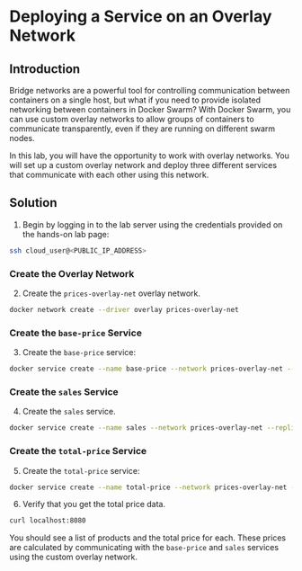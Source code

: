 # Deploying a Service on an Overlay Network

## Introduction

Bridge networks are a powerful tool for controlling communication between containers on a single host, but what if you need to provide isolated networking between containers in Docker Swarm? With Docker Swarm, you can use custom overlay networks to allow groups of containers to communicate transparently, even if they are running on different swarm nodes.

In this lab, you will have the opportunity to work with overlay networks. You will set up a custom overlay network and deploy three different services that communicate with each other using this network.

## Solution

1. Begin by logging in to the lab server using the credentials provided on the hands-on lab page:

```zsh
ssh cloud_user@<PUBLIC_IP_ADDRESS>
```

### Create the Overlay Network

2. Create the `prices-overlay-net` overlay network.

```zsh
docker network create --driver overlay prices-overlay-net
```

### Create the `base-price` Service

3. Create the `base-price` service:

```zsh
docker service create --name base-price --network prices-overlay-net --replicas 3 linuxacademycontent/prices-base-price:1
```

### Create the `sales` Service

4. Create the `sales` service.

```zsh
docker service create --name sales --network prices-overlay-net --replicas 3 linuxacademycontent/prices-sales:1
```

### Create the `total-price` Service

5. Create the `total-price` service:

```zsh
docker service create --name total-price --network prices-overlay-net --replicas 2 -p 8080:80 linuxacademycontent/prices-total-price:1
```

6. Verify that you get the total price data.

```zsh
curl localhost:8080
```

You should see a list of products and the total price for each. These prices are calculated by communicating with the `base-price` and `sales` services using the custom overlay network.
